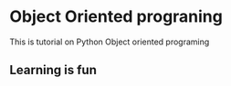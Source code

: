 # Object Oriented prograning


This is tutorial on Python Object oriented programing


## Learning is fun
